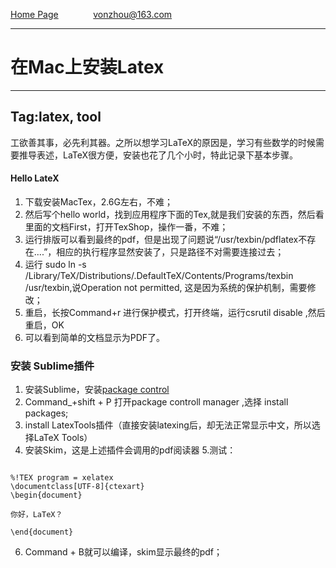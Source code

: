 [Home Page](http://github.com/vonzhou/Blog)       ` ` ` ` ` ` ` ` ` `[vonzhou@163.com](http://weibo.com/u/3212472250)

---
# 在Mac上安装Latex 
---
Tag:latex, tool
---

工欲善其事，必先利其器。之所以想学习LaTeX的原因是，学习有些数学的时候需要推导表述，LaTeX很方便，安装也花了几个小时，特此记录下基本步骤。


#### Hello LateX

1. 下载安装MacTex，2.6G左右，不难；
2. 然后写个hello world，找到应用程序下面的Tex,就是我们安装的东西，然后看里面的文档First，打开TexShop，操作一番，不难；
3. 运行排版可以看到最终的pdf，但是出现了问题说“/usr/texbin/pdflatex不存在....”，相应的执行程序显然安装了，只是路径不对需要连接过去；
4. 运行 sudo ln -s /Library/TeX/Distributions/.DefaultTeX/Contents/Programs/texbin   /usr/texbin,说Operation not permitted, 这是因为系统的保护机制，需要修改；
5. 重启，长按Command+r 进行保护模式，打开终端，运行csrutil disable ,然后重启，OK
6. 可以看到简单的文档显示为PDF了。


### 安装 Sublime插件

1. 安装Sublime，安装[package control](https://packagecontrol.io/installation#st2)
2. Command_+shift + P 打开package controll manager ,选择 install packages;
3. install LatexTools插件（直接安装latexing后，却无法正常显示中文，所以选择LaTeX Tools）
4. 安装Skim，这是上述插件会调用的pdf阅读器
5.测试：
```
 
%!TEX program = xelatex
\documentclass[UTF-8]{ctexart}
\begin{document}

你好，LaTeX？

\end{document}

```

6. Command + B就可以编译，skim显示最终的pdf；



